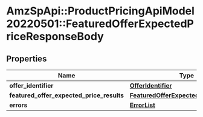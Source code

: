 # AmzSpApi::ProductPricingApiModel20220501::FeaturedOfferExpectedPriceResponseBody

## Properties
Name | Type | Description | Notes
------------ | ------------- | ------------- | -------------
**offer_identifier** | [**OfferIdentifier**](OfferIdentifier.md) |  | [optional] 
**featured_offer_expected_price_results** | [**FeaturedOfferExpectedPriceResultList**](FeaturedOfferExpectedPriceResultList.md) |  | [optional] 
**errors** | [**ErrorList**](ErrorList.md) |  | [optional] 

